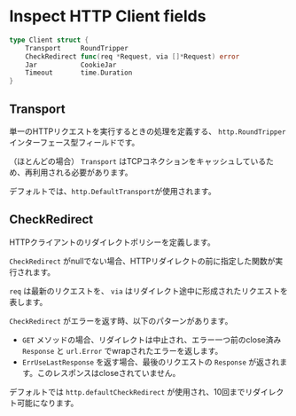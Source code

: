 # Inspect HTTP Client fields

```go
type Client struct {
    Transport     RoundTripper
    CheckRedirect func(req *Request, via []*Request) error
    Jar           CookieJar
    Timeout       time.Duration
}
```

## Transport

単一のHTTPリクエストを実行するときの処理を定義する、 `http.RoundTripper` インターフェース型フィールドです。

（ほとんどの場合） `Transport` はTCPコネクションをキャッシュしているため、再利用される必要があります。

デフォルトでは、`http.DefaultTransport`が使用されます。

## CheckRedirect

HTTPクライアントのリダイレクトポリシーを定義します。

`CheckRedirect` がnullでない場合、HTTPリダイレクトの前に指定した関数が実行されます。

`req` は最新のリクエストを、 `via` はリダイレクト途中に形成されたリクエストを表します。

`CheckRedirect` がエラーを返す時、以下のパターンがあります。

- `GET` メソッドの場合、リダイレクトは中止され、エラー一つ前のclose済み `Response` と `url.Error` でwrapされたエラーを返します。
- `ErrUseLastResponse` を返す場合、最後のリクエストの `Response` が返されます。このレスポンスはcloseされていません。

デフォルトでは `http.defaultCheckRedirect` が使用され、10回までリダイレクト可能になります。
